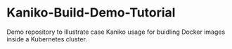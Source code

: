 # Kaniko-Build-Demo-Tutorial

Demo repository to illustrate case Kaniko usage for buidling Docker images inside a Kubernetes cluster.

